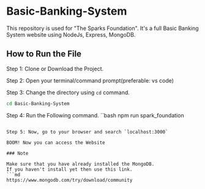 # Basic-Banking-System
This repository is used for "The Sparks Foundation". It's a full Basic Banking System website using NodeJs, Express, MongoDB.

## How to Run the File

Step 1: Clone or Download the Project.

Step 2: Open your terminal/command prompt(preferable: vs code)

Step 3: Change the directory using `cd` command.
```bash
cd Basic-Banking-System
```

Step 4: Run the Following command.
``bash
npm run spark_foundation
```

Step 5: Now, go to your browser and search `localhost:3000`

BOOM! Now you can access the Website

### Note 

Make sure that you have already installed the MongoDB.
If you haven't install yet then use this link.
```md 
https://www.mongodb.com/try/download/community
```

